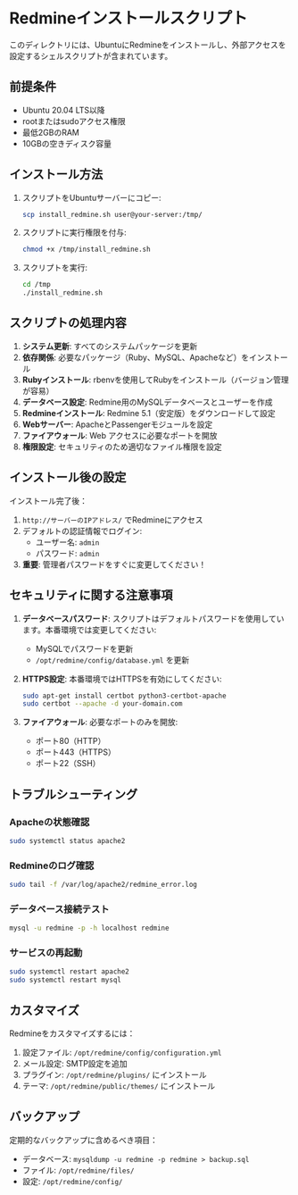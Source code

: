 # Redmineインストールスクリプト

このディレクトリには、UbuntuにRedmineをインストールし、外部アクセスを設定するシェルスクリプトが含まれています。

## 前提条件

- Ubuntu 20.04 LTS以降
- rootまたはsudoアクセス権限
- 最低2GBのRAM
- 10GBの空きディスク容量

## インストール方法

1. スクリプトをUbuntuサーバーにコピー:
   ```bash
   scp install_redmine.sh user@your-server:/tmp/
   ```

2. スクリプトに実行権限を付与:
   ```bash
   chmod +x /tmp/install_redmine.sh
   ```

3. スクリプトを実行:
   ```bash
   cd /tmp
   ./install_redmine.sh
   ```

## スクリプトの処理内容

1. **システム更新**: すべてのシステムパッケージを更新
2. **依存関係**: 必要なパッケージ（Ruby、MySQL、Apacheなど）をインストール
3. **Rubyインストール**: rbenvを使用してRubyをインストール（バージョン管理が容易）
4. **データベース設定**: Redmine用のMySQLデータベースとユーザーを作成
5. **Redmineインストール**: Redmine 5.1（安定版）をダウンロードして設定
6. **Webサーバー**: ApacheとPassengerモジュールを設定
7. **ファイアウォール**: Web アクセスに必要なポートを開放
8. **権限設定**: セキュリティのため適切なファイル権限を設定

## インストール後の設定

インストール完了後：

1. `http://サーバーのIPアドレス/` でRedmineにアクセス
2. デフォルトの認証情報でログイン:
   - ユーザー名: `admin`
   - パスワード: `admin`
3. **重要**: 管理者パスワードをすぐに変更してください！

## セキュリティに関する注意事項

1. **データベースパスワード**: スクリプトはデフォルトパスワードを使用しています。本番環境では変更してください:
   - MySQLでパスワードを更新
   - `/opt/redmine/config/database.yml` を更新

2. **HTTPS設定**: 本番環境ではHTTPSを有効にしてください:
   ```bash
   sudo apt-get install certbot python3-certbot-apache
   sudo certbot --apache -d your-domain.com
   ```

3. **ファイアウォール**: 必要なポートのみを開放:
   - ポート80（HTTP）
   - ポート443（HTTPS）
   - ポート22（SSH）

## トラブルシューティング

### Apacheの状態確認
```bash
sudo systemctl status apache2
```

### Redmineのログ確認
```bash
sudo tail -f /var/log/apache2/redmine_error.log
```

### データベース接続テスト
```bash
mysql -u redmine -p -h localhost redmine
```

### サービスの再起動
```bash
sudo systemctl restart apache2
sudo systemctl restart mysql
```

## カスタマイズ

Redmineをカスタマイズするには：

1. 設定ファイル: `/opt/redmine/config/configuration.yml`
2. メール設定: SMTP設定を追加
3. プラグイン: `/opt/redmine/plugins/` にインストール
4. テーマ: `/opt/redmine/public/themes/` にインストール

## バックアップ

定期的なバックアップに含めるべき項目：
- データベース: `mysqldump -u redmine -p redmine > backup.sql`
- ファイル: `/opt/redmine/files/`
- 設定: `/opt/redmine/config/`